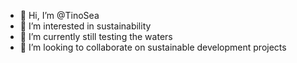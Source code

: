 - 👋 Hi, I’m @TinoSea
- 👀 I’m interested in sustainability
- 🌱 I’m currently still testing the waters 
- 💞️ I’m looking to collaborate on sustainable development projects

<!---
TinoSea/TinoSea is a ✨ special ✨ repository because its `README.md` (this file) appears on your GitHub profile.
You can click the Preview link to take a look at your changes.
--->
